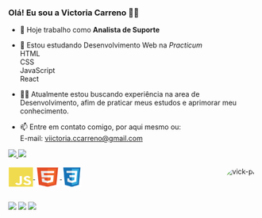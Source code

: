 ### Olá! Eu sou a Victoria Carreno 👧🏼

- 🔭 Hoje trabalho como <b>Analista de Suporte</b>
- 🌱 Estou estudando Desenvolvimento Web na *Practicum* <br>
      HTML <br>
      CSS <br>
      JavaScript <br>
      React <br>
      
- 👩‍💻 Atualmente estou buscando experiência na area de Desenvolvimento, afim de praticar meus estudos e aprimorar meu conhecimento.

- 📫 Entre em contato comigo, por aqui mesmo ou: <br>
     E-mail: viictoria.ccarreno@gmail.com

<div style="display: inline">
  <a href="https://github.com/victoriacarreno/">
  <img height="140em" src="https://github-readme-stats.vercel.app/api?username=victoriacarreno&show_icons=true&theme=dracula&include_all_commits=true&count_private=true"/>
  <img height="140em" src="https://github-readme-stats.vercel.app/api/top-langs/?username=victoriacarreno&layout=compact&langs_count=16&theme=dracula"/>
</div>

<div style="display: inline_block"><br>
  <img align="center" alt="vick-Js" height="40" width="50" src="https://raw.githubusercontent.com/devicons/devicon/master/icons/javascript/javascript-plain.svg">
  <img align="center" alt="vick-HTML" height="40" width="50" src="https://raw.githubusercontent.com/devicons/devicon/master/icons/html5/html5-original.svg">
  <img align="center" alt="vick-CSS" height="40" width="40" src="https://raw.githubusercontent.com/devicons/devicon/master/icons/css3/css3-original.svg">
  <img align="right" alt="vick-pic" height="150" style="border-radius:50px;" src="https://picrew.me/share?cd=yWKoe6IIky">
</div>

##

<div> 
  <a href="https://instagram.com/vickfunny" target="_blank"><img src="https://img.shields.io/badge/-Instagram-%23E4405F?style=for-the-badge&logo=instagram&logoColor=white" target="_blank"></a>
  <a href = "mailto:viictoria.ccarreno@gmail.com"><img src="https://img.shields.io/badge/-Gmail-%23333?style=for-the-badge&logo=gmail&logoColor=white" target="_blank"></a>
  <a href="https://www.linkedin.com/in/victoria-carreno/" target="_blank"><img src="https://img.shields.io/badge/-LinkedIn-%230077B5?style=for-the-badge&logo=linkedin&logoColor=white" target="_blank"></a> 
</div>
